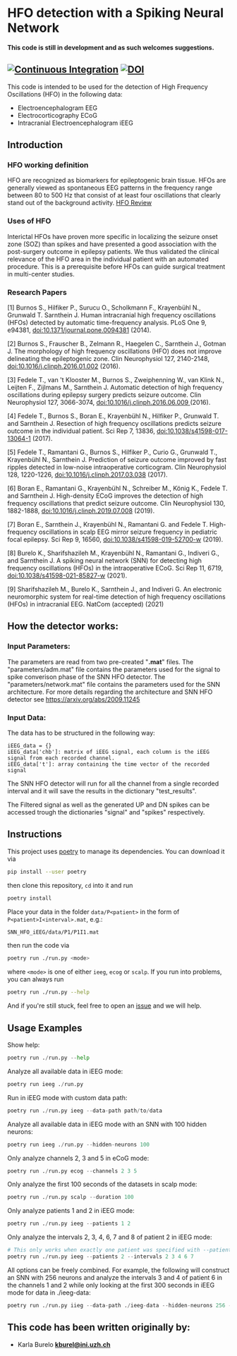 
# HFO detection with a Spiking Neural Network 
**This code is still in development and as such welcomes suggestions.**

[![Continuous Integration](https://github.com/kburel/SNN_HFO_iEEG/actions/workflows/continuous-integration.yml/badge.svg)](https://github.com/kburel/SNN_HFO_iEEG/actions/workflows/continuous-integration.yml)
[![DOI](https://zenodo.org/badge/359535894.svg)](https://zenodo.org/badge/latestdoi/359535894)
---
This code is intended to be used for the detection of High Frequency Oscillations (HFO) in the following data:
* Electroencephalogram EEG 
* Electrocorticography ECoG 
* Intracranial Electroencephalogram iEEG 

## Introduction
### HFO working definition
HFO are recognized as biomarkers for epileptogenic brain tissue. HFOs are generally viewed as spontaneous EEG patterns in the frequency range between 80 to 500 Hz that consist of at least four oscillations that clearly stand out of the background activity. [HFO Review](https://doi.org/10.1016/j.clinph.2019.01.016)   


### Uses of HFO
Interictal HFOs have proven more specific in localizing the seizure onset zone (SOZ) than spikes and have presented a good association with the post-surgery outcome in epilepsy patients. We thus validated the clinical relevance of the HFO area in the individual patient with an automated procedure. This is a prerequisite before HFOs can guide surgical treatment in multi-center studies.

### Research Papers

<a id="1">[1]</a> Burnos S., Hilfiker P., Surucu O., Scholkmann F., Krayenbühl N., Grunwald T. Sarnthein J. Human intracranial high frequency oscillations (HFOs) detected by automatic time-frequency analysis. PLoS One 9, e94381,  [doi:10.1371/journal.pone.0094381]( https://www.doi.org/10.1371/journal.pone.0094381)	 (2014). 

<a id="2">[2]</a> Burnos S., Frauscher B., Zelmann R., Haegelen C., Sarnthein J., Gotman J. The morphology of high frequency oscillations (HFO) does not improve delineating the epileptogenic zone. Clin Neurophysiol 127, 2140-2148, [doi:10.1016/j.clinph.2016.01.002]( https://www.doi.org/10.1016/j.clinph.2016.01.002) (2016).


<a id="3">[3]</a> Fedele T., van 't Klooster M., Burnos S., Zweiphenning W., van Klink N., Leijten F., Zijlmans M., Sarnthein J. Automatic detection of high frequency oscillations during epilepsy surgery predicts seizure outcome. Clin Neurophysiol 127, 3066-3074, [doi:10.1016/j.clinph.2016.06.009 ](  https://www.sciencedirect.com/science/article/pii/S1388245716304394?via%3Dihub) (2016).

<a id="4">[4]</a> Fedele T., Burnos S., Boran E., Krayenbühl N., Hilfiker P., Grunwald T. and Sarnthein J. Resection of high frequency oscillations predicts seizure outcome in the individual patient. Sci Rep 7, 13836,  [doi:10.1038/s41598-017-13064-1]( https://www.doi.org/10.1038/s41598-017-13064-1) (2017).

<a id="5">[5]</a> Fedele T., Ramantani G., Burnos S., Hilfiker P., Curio G., Grunwald T., Krayenbühl N., Sarnthein J. Prediction of seizure outcome improved by fast ripples detected in low-noise intraoperative corticogram. Clin Neurophysiol 128, 1220-1226, [doi:10.1016/j.clinph.2017.03.038]( https://www.doi.org/10.1016/j.clinph.2017.03.038) (2017).


<a id="6">[6]</a> Boran E., Ramantani G., Krayenbühl N., Schreiber M., König K., Fedele T. and Sarnthein J. High-density ECoG improves the detection of high frequency oscillations that predict seizure outcome. Clin Neurophysiol 130, 1882-1888, [doi:10.1016/j.clinph.2019.07.008]( https://www.doi.org/10.1016/j.clinph.2019.07.008) (2019).

<a id="7">[7]</a> Boran E., Sarnthein J., Krayenbühl N., Ramantani G. and Fedele T. High-frequency oscillations in scalp EEG mirror seizure frequency in pediatric focal epilepsy. Sci Rep 9, 16560, [doi:10.1038/s41598-019-52700-w]( https://www.doi.org/10.1038/s41598-019-52700-w) (2019).

<a id="7">[8]</a> Burelo K., Sharifshazileh M., Krayenbühl N., Ramantani G., Indiveri G., and Sarnthein J. A spiking neural network (SNN) for detecting high frequency oscillations (HFOs) in the intraoperative ECoG. Sci Rep 11, 6719, [doi:10.1038/s41598-021-85827-w]( https://doi.org/10.1038/s41598-021-85827-w) (2021).


<a id="7">[9]</a> Sharifshazileh M., Burelo K., Sarnthein J., and  Indiveri G. An electronic neuromorphic system for real-time detection of high
frequency oscillations (HFOs) in intracranial EEG. NatCom (accepted) (2021)



## How the detector works:
### **Input Parameters**: 
The parameters are read from two pre-created "**.mat**" files. 
The "parameters/adm.mat" file contains the parameters used for the signal to spike converison phase of the SNN HFO detector. 
The "parameters/network.mat" file contains the parameters used for the SNN architecture.
For more details regarding the architecture and SNN HFO detector see https://arxiv.org/abs/2009.11245

### **Input Data**: 
The data has to be structured in the following way:
```
iEEG_data = {}
iEEG_data['chb']: matrix of iEEG signal, each column is the iEEG signal from each recorded channel.
iEEG_data['t']: array containing the time vector of the recorded signal
```
The SNN HFO detector will run for all the channel from a single recorded interval and it will save the results in the dictionary "test_results".

The Filtered signal as well as the generated UP and DN spikes can be accessed trough the dictionaries "signal"  and  "spikes" respectively.

## Instructions
This project uses [poetry](https://python-poetry.org/) to manage its dependencies. You can download it via
```bash
pip install --user poetry
```
then clone this repository, `cd` into it and run
```bash
poetry install
```
Place your data in the folder `data/P<patient>` in the form of `P<patient>I<interval>.mat`, e.g.:
```bash
SNN_HFO_iEEG/data/P1/P1I1.mat
```
then run the code via
```bash
poetry run ./run.py <mode>
```
where `<mode>` is one of either `ieeg`, `ecog` or `scalp`.
If you run into problems, you can always run
```bash
poetry run ./run.py --help
``` 
And if you're still stuck, feel free to open an [issue](https://github.com/kburel/SNN_HFO_iEEG/issues/new) and we will help.

## Usage Examples
Show help:
```python
poetry run ./run.py --help
```

Analyze all available data in iEEG mode:
```python
poetry run ieeg ./run.py
```

Run in iEEG mode with custom data path:
```python
poetry run ./run.py ieeg --data-path path/to/data
```

Analyze all available data in iEEG mode with an SNN with 100 hidden neurons:
```python
poetry run ieeg ./run.py --hidden-neurons 100
```

Only analyze channels 2, 3 and 5 in eCoG mode:
```python
poetry run ./run.py ecog --channels 2 3 5
```

Only analyze the first 100 seconds of the datasets in scalp mode:
```python
poetry run ./run.py scalp --duration 100
```

Only analyze patients 1 and 2 in iEEG mode:
```python
poetry run ./run.py ieeg --patients 1 2
```

Only analyze the intervals 2, 3, 4, 6, 7 and 8 of patient 2 in iEEG mode:
```python
# This only works when exactly one patient was specified with --patients
poetry run ./run.py ieeg --patients 2 --intervals 2 3 4 6 7 
```

All options can be freely combined. For example, the following will construct an SNN with 256 neurons and
analyze the intervals 3 and 4 of patient 6 in the channels 1 and 2
while only looking at the first 300 seconds in iEEG mode for data in ./ieeg-data:
```python
poetry run ./run.py iieg --data-path ./ieeg-data --hidden-neurons 256 --patients 6 --intervals 3 4 --channels 1 2 --duration 300
```

## This code has been written originally by:
* Karla Burelo
**kburel@ini.uzh.ch**



